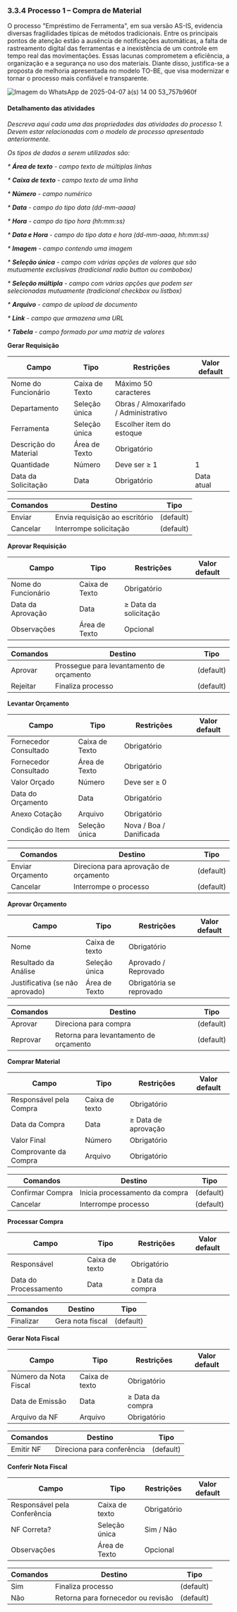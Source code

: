 ### 3.3.4 Processo 1 – Compra de Material

O processo "Empréstimo de Ferramenta", em sua versão AS-IS, evidencia diversas fragilidades típicas de métodos tradicionais. Entre os principais pontos de atenção estão a ausência de notificações automáticas, a falta de rastreamento digital das ferramentas e a inexistência de um controle em tempo real das movimentações. Essas lacunas comprometem a eficiência, a organização e a segurança no uso dos materiais. Diante disso, justifica-se a proposta de melhoria apresentada no modelo TO-BE, que visa modernizar e tornar o processo mais confiável e transparente.
 
![Imagem do WhatsApp de 2025-04-07 à(s) 14 00 53_757b960f](https://github.com/user-attachments/assets/363e9584-b8cc-4b1f-af2b-f0aa48cf064a)

#### Detalhamento das atividades

_Descreva aqui cada uma das propriedades das atividades do processo 1. 
Devem estar relacionadas com o modelo de processo apresentado anteriormente._

_Os tipos de dados a serem utilizados são:_

_* **Área de texto** - campo texto de múltiplas linhas_

_* **Caixa de texto** - campo texto de uma linha_

_* **Número** - campo numérico_

_* **Data** - campo do tipo data (dd-mm-aaaa)_

_* **Hora** - campo do tipo hora (hh:mm:ss)_

_* **Data e Hora** - campo do tipo data e hora (dd-mm-aaaa, hh:mm:ss)_

_* **Imagem** - campo contendo uma imagem_

_* **Seleção única** - campo com várias opções de valores que são mutuamente exclusivas (tradicional radio button ou combobox)_

_* **Seleção múltipla** - campo com várias opções que podem ser selecionadas mutuamente (tradicional checkbox ou listbox)_

_* **Arquivo** - campo de upload de documento_

_* **Link** - campo que armazena uma URL_

_* **Tabela** - campo formado por uma matriz de valores_


**Gerar Requisição**

| **Campo**       | **Tipo**         | **Restrições** | **Valor default** |
| ---             | ---              | ---            | ---               |
|    Nome do Funcionário   | Caixa de Texto    |       Máximo 50 caracteres         |           |
|    Departamento  | Seleção única  | Obras / Almoxarifado / Administrativo |  |
|    Ferramenta    | Seleção única   |  Escolher item do estoque        |                   |
|    Descrição do Material    | 	Área de Texto    | Obrigatório          |                   |
|    Quantidade    | 	Número    | 	Deve ser ≥ 1          |              1     |
|    Data da Solicitação    | 	Data    | Obrigatório          |             Data atual |

| **Comandos**         |  **Destino**             | **Tipo**            |
|    ---               |  ---                     |    ---              | 
| Enviar | Envia requisição ao escritório  | (default) |
| Cancelar | 	Interrompe solicitação| (default) |

**Aprovar Requisição**

| **Campo**       | **Tipo**         | **Restrições** | **Valor default** |
| ---             | ---              | ---            | ---               |
|    Nome do Funcionário   | Caixa de Texto    |       Obrigatório         |           |
|    Data da Aprovação    | 	Data    | 	≥ Data da solicitação          | |
|   Observações    | 	Área de Texto    | 		Opcional      | |

| **Comandos**         |  **Destino**                   | **Tipo**          |
| ---                  | ---                            | ---               |
| Aprovar  |Prossegue para levantamento de orçamento  | (default) |
| Rejeitar |  Finaliza processo | (default) |

**Levantar Orçamento**

| **Campo**       | **Tipo**         | **Restrições** | **Valor default** |
| ---             | ---              | ---            | ---               |
|   Fornecedor Consultado  | Caixa de Texto    |       Obrigatório         |                   |
|   Fornecedor Consultado  | Área de Texto    |       Obrigatório         |                   |
|   Valor Orçado  | Número    |       	Deve ser ≥ 0         |                   |
|    Data do Orçamento  | Data   | 	Obrigatório |     |
|    Anexo Cotação    | Arquivo  |  Obrigatório       |                   |
|    Condição do Item    | Seleção única    | Nova / Boa / Danificada          |               |

| **Comandos**         |  **Destino**                   | **Tipo**          |
| ---                  | ---                            | ---               |
| Enviar Orçamento | Direciona para aprovação de orçamento  |  (default)|
| Cancelar | 	Interrompe o processo | (default) |


**Aprovar Orçamento**

| **Campo**       | **Tipo**         | **Restrições** | **Valor default** |
| ---             | ---              | ---            | ---               |
| Nome | Caixa de texto  |    Obrigatório           |                   |
| Resultado da Análise    |     Seleção única	     |       Aprovado / Reprovado         |  |
| Justificativa (se não aprovado)    |    Área de Texto  |        Obrigatória se reprovado   | |

| **Comandos**         |  **Destino**                   | **Tipo**          |
| ---                  | ---                            | ---               |
| Aprovar | Direciona para compra | (default) |
| Reprovar | Retorna para levantamento de orçamento | (default) |

**Comprar Material**

| **Campo**       | **Tipo**         | **Restrições** | **Valor default** |
| ---             | ---              | ---            | ---               |
| Responsável pela Compra | Caixa de texto  |    Obrigatório           |                   |
| Data da Compra   |     Data   |       ≥ Data de aprovação         |  |
| Valor Final    |    Número  |        Obrigatório       |  |
| Comprovante da Compra    |    Arquivo  |        Obrigatório       |  |

| **Comandos**         |  **Destino**                   | **Tipo**          |
| ---                  | ---                            | ---               |
|Confirmar Compra | Inicia processamento da compra | (default) |
| Cancelar | Interrompe processo | (default) |

**Processar Compra**

| **Campo**       | **Tipo**         | **Restrições** | **Valor default** |
| ---             | ---              | ---            | ---               |
| Responsável  | Caixa de texto  |    Obrigatório           |                   |
| Data do Processamento  |     Data   |       ≥ Data da compra         |  |


| **Comandos**         |  **Destino**                   | **Tipo**          |
| ---                  | ---                            | ---               |
|Finalizar | Gera nota fiscal	 | (default) |

**Gerar Nota Fiscal**

| **Campo**       | **Tipo**         | **Restrições** | **Valor default** |
| ---             | ---              | ---            | ---               |
| Número da Nota Fiscal | Caixa de texto  |    Obrigatório           |                   |
| Data de Emissão   |     Data   |       ≥ Data da compra         |  |
| Arquivo da NF    |    Arquivo  |        Obrigatório       |  |


| **Comandos**         |  **Destino**                   | **Tipo**          |
| ---                  | ---                            | ---               |
|Emitir NF | Direciona para conferência| (default) |

**Conferir Nota Fiscal**

| **Campo**       | **Tipo**         | **Restrições** | **Valor default** |
| ---             | ---              | ---            | ---               |
| Responsável pela Conferência | Caixa de texto  |    Obrigatório           |                  |
| NF Correta?  |     	Seleção única   |      Sim / Não	        |  |
| Observações   |    Área de Texto  |        Opcional       |  |


| **Comandos**         |  **Destino**                   | **Tipo**          |
| ---                  | ---                            | ---               |
|Sim | Finaliza processo	| (default) |
|Não | Retorna para fornecedor ou revisão| (default) |




